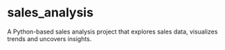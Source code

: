 # sales_analysis
A Python-based sales analysis project that explores sales data, visualizes trends and uncovers insights.
